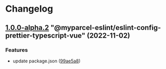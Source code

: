 # Changelog

<!-- MONODEPLOY:BELOW -->

## [1.0.0-alpha.2](https://github/myparcelnl/eslint/compare/@myparcel-eslint/eslint-config-prettier-typescript-vue@1.0.0-alpha.1...@myparcel-eslint/eslint-config-prettier-typescript-vue@1.0.0-alpha.2) "@myparcel-eslint/eslint-config-prettier-typescript-vue" (2022-11-02)


### Features

* update package.json ([99ae5a8](https://github/myparcelnl/eslint/commit/99ae5a866389101f92e0b7ea077306d9dabb44e4))


